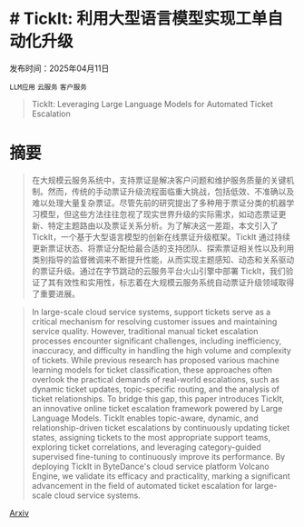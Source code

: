 # # TickIt: 利用大型语言模型实现工单自动化升级

发布时间：2025年04月11日

`LLM应用` `云服务` `客户服务`

> TickIt: Leveraging Large Language Models for Automated Ticket Escalation

# 摘要

> 在大规模云服务系统中，支持票证是解决客户问题和维护服务质量的关键机制。然而，传统的手动票证升级流程面临重大挑战，包括低效、不准确以及难以处理大量复杂票证。尽管先前的研究提出了多种用于票证分类的机器学习模型，但这些方法往往忽视了现实世界升级的实际需求，如动态票证更新、特定主题路由以及票证关系分析。为了解决这一差距，本文引入了 TickIt，一个基于大型语言模型的创新在线票证升级框架。TickIt 通过持续更新票证状态、将票证分配给最合适的支持团队、探索票证相关性以及利用类别指导的监督微调来不断提升性能，从而实现主题感知、动态和关系驱动的票证升级。通过在字节跳动的云服务平台火山引擎中部署 TickIt，我们验证了其有效性和实用性，标志着在大规模云服务系统自动票证升级领域取得了重要进展。

> In large-scale cloud service systems, support tickets serve as a critical mechanism for resolving customer issues and maintaining service quality. However, traditional manual ticket escalation processes encounter significant challenges, including inefficiency, inaccuracy, and difficulty in handling the high volume and complexity of tickets. While previous research has proposed various machine learning models for ticket classification, these approaches often overlook the practical demands of real-world escalations, such as dynamic ticket updates, topic-specific routing, and the analysis of ticket relationships. To bridge this gap, this paper introduces TickIt, an innovative online ticket escalation framework powered by Large Language Models. TickIt enables topic-aware, dynamic, and relationship-driven ticket escalations by continuously updating ticket states, assigning tickets to the most appropriate support teams, exploring ticket correlations, and leveraging category-guided supervised fine-tuning to continuously improve its performance. By deploying TickIt in ByteDance's cloud service platform Volcano Engine, we validate its efficacy and practicality, marking a significant advancement in the field of automated ticket escalation for large-scale cloud service systems.

[Arxiv](https://arxiv.org/abs/2504.08475)